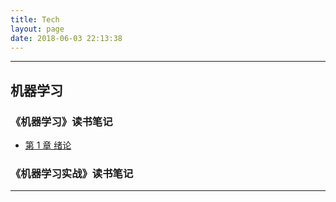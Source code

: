```yaml
---
title: Tech
layout: page
date: 2018-06-03 22:13:38
---
```


-------
## 机器学习

### 《机器学习》读书笔记

- [第 1 章 绪论](https://xiang578.com/2018/06/06/machine-learning-ch-01/)

### 《机器学习实战》读书笔记


-------


​

